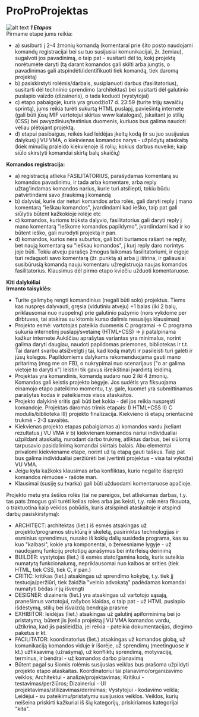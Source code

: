 # ProProProjektas
![alt text](https://github.com/user5427/Ai-nezinau-/blob/main/Screenshot%202023-11-30%20201443.png)
***1 Etapas***  
Pirmame etape jums reikia:
*  a) susiburti į 2-4 žmonių komandą (komentarai prie šito posto naudojami komandų registracijai bei su tuo susijusiai komunikacijai, žr. žemiau), sugalvoti jos pavadinimą, o taip pat - susitarti dėl to, kokį projektą norėtumėte daryti (tą darant komandos gali skilti arba jungtis, o pavadinimas gali atspindėti/identifikuoti tiek komandą, tiek daromą projektą)
*  b) pasiskirstyti rolėmis/darbais, susiplanuoti darbus (fasilitatorius), susitarti dėl techninio sprendimo (architektas) bei susitarti dėl galutinio puslapio vaizdo (dizaineris), o tada koduoti (vystytojai)
*  c) etapo pabaigoje, kuris yra gruodžio17 d. 23:59 (turite trijų savaičių sprintą), jums reikia turėti sukurtą HTML puslapį, paviešintą internete (gali būti jūsų MIF vartotojui skirtas www katalogas), įskaitant jo stilių (CSS) bei pavyzdinius/testinius duomenis, kuriuos bus galima naudoti vėliau plėtojant projektą.
*  d) etapui pasibaigus, reikės kad leidėjas įkeltų kodą (ir su juo susijusius dalykus) į VU VMA, o kiekvienas komandos narys - užpildytų ataskaitą (kiek minučių praleido kiekvienoje iš rolių; kokius darbus nuveikė; kaip siūlo skirstyti komandai skirtą balų skaičių)

  **Komandos registracija:**  
*  a) registraciją atlieka FASILITATORIUS, parašydamas komentarą su komandos pavadinimu, ir tada arba komentare, arba reply užtag'indamas komandos narius, kurie turi atsiliepti, tokiu būdu patvirtindami savo įtraukimą į komandą
*  b) dalyviai, kurie dar neturi komandos arba rolės, gali daryti reply į mano komentarą "ieškau komandos", įvardindami kad ieško, taip pat gali siūlytis būtent kažkokioje rolėje etc
*  c) komandos, kurioms trūksta dalyvio, fasilitatorius gali daryti reply į mano komentarą "ieškome komandos papildymo", įvardindami kad ir ko būtent ieško, gali nurodyti projektą ir pan.
*  d) komandos, kurios nėra suburtos, gali būti buriamos rašant ne reply, bet naują komentarą su "ieškau komandos", į kurį reply daro norintys joje būti. Tokiu atveju parašęs žmogus laikomas fasilitatoriumi, ir eigoje turi redaguoti savo komentarą (žr. punktą a) arba jį ištrina, ir galiausiai susibūrusią komandą nauju komentaru užregistruoja naujas komandos fasilitatorius.
Klausimus dėl pirmo etapo kviečiu užduoti komentaruose.

**Kiti dalykėliai**  
**Irmanto taisyklės:**
*  Turite galimybę rengti komandinius (negali būti solo) projektus. Tiems kas nuspręs dalyvauti, gręsia (vidutiniu atveju) +1 balas (iki 2 balų, priklausomai nuo nuopelnų) prie galutinio pažymio (nors vykdome per dirbtuves, tai atskiras su kitomis kurso dalimis nesusijęs klausimas)
*  Projekto esmė: vartotojas pateikia duomenis C programai -> C programa sukuria internetinį puslapį/svetainę (HTML+CSS) -> ji patalpinama kažkur internete
  Aukščiau aprašytas variantas yra minimalus, norint galima daryti daugiau, naudoti papildomas priemones, bibliotekas ir t.t. Tai darant svarbu atsižvelgti į tai, kad kodą matyti ir pasileisti turi galėti ir jūsų kolegos. Papildomiems dalykams rekomenduojama gauti mano pritarimą (msg me on FB), o nukrypimai nuo scenarijaus ("o ar galima vietoje to daryti x") leistini tik gavus išreikštinai įvardintą leidimą.
*  Projektas yra komandinis, komandą sudaro nuo 2 iki 4 žmonių. Komandos gali keistis projekto bėgyje. Jos sudėtis yra fiksuojama einamojo etapo pateikimo momentu, t.y. gale, kuomet yra submittinamas parašytas kodas ir pateikiamos visos ataskaitos.
*  Projekto dalykinė sritis gali būti bet kokia - dėl jos reikia nuspręsti komandoje. Projektas daromas trimis etapais: I) HTML+CSS II) C modulis/biblioteka III) projekto finalizacija. Kiekvieno iš etapų orientacinė trukmė - 2-3 savaitės.
*  Kiekvienas projekto etapas pabaigiamas a) komandos vardu įkeliant rezultatus į VU VMA ir b) kiekvienam komandos nariui individualiai užpildant ataskaitą, nurodant darbo trukmę, atliktus darbus, bei siūlomą tarpusavio pasidalinimą komandai skirtais balais. Abu elementai privalomi kiekviename etape, norint už tą etapą gauti taškus. Taip pat bus galima individualiai peržiūrėti bei įvertinti projektus - visa tai vyks(ta) VU VMA.
*  Jeigu kyla kažkoks klausimas arba konfliktas, kurio negalite išspręsti komandos rėmuose - rašote man.
*  Klausimai (susiję su tvarka) gali būti užduodami komentaruose apačioje.

Projekto metu yra šešios rolės (tai ne pareigos, bet atliekamas darbas, t.y. tas pats žmogus gali turėti kelias roles arba jas keisti, t.y. rolė nėra fiksuota, o traktuotina kaip veiklos pobūdis, kuris atsispindi ataskaitoje ir atspindi darbų pasiskirstymą):
*  ARCHITECT: architektas (liet.) iš esmės atsakingas už projekto/programos struktūrą ir skeletą, pasirinktas technologijas ir esminius sprendimus, nusako iš kokių dalių susideda programa, kas su kuo "kalbasi", kokie yra komponentai, o žemesniame lygyje - už naudojamų funkcijų prototipų aprašymus bei interfeisų derinimą
*  BUILDER: vystytojas (liet.) iš esmės stato/gamina kodą, kuris suteikia numatytą funkcionalumą, nepriklausomai nuo kalbos ar srities (tiek HTML, tiek CSS, tiek C, ir pan.)
*  CRITIC: kritikas (liet.) atsakingas už sprendimo kokybę, t.y. tiek jį testuoja/peržiūri, tiek žaidžia "velnio advokatą" padėdamas komandai numatyti bėdas ir jų išvengti
*  DESIGNER: dizaineris (liet.) yra atsakingas už vartotojo sąsają, pranešimus vartotojui, rašybos klaidas, o taip pat - už HTML puslapio išdėstymą, stilių bei išvaizdą bendrąja prasme
*  EXHIBITOR: leidėjas (liet.) atsakingas už galutinį apiforminimą bei jo pristatymą, būtent jis įkelia projektą į VU VMA komandos vardu, užtikrina, kad jis pasileidžia, jei reikia - pateikia dokumentacijas, diegimo paketus ir kt.
*  FACILITATOR: koordinatorius (liet.) atsakingas už komandos globą, už komunikaciją komandos viduje ir išorėje, už sprendimų (meetinguose ir kt.) užfiksavimą (užrašymą), už konfliktų sprendimą, motyvaciją, terminus, ir bendrai - už komandos darbo planavimą
*  Būtent pagal su šiomis rolėmis susijusias veiklas bus prašoma užpildyti projekto etapo ataskaitas. Koordinatoriui tai planavimo/organizavimo veiklos; Architektui - analizė/projektavimas; Kritikui - testavimas/peržiūros; Dizaineriui - UI projektavimas/stilizavimas/derinimas; Vystytojui - kodavimo veikla; Leidėjui - su pateikimu/pristatymu susijusios veiklos. Veiklos, kurių neišeina priskirti kažkuriai iš šių kategorijų, priskiriamos kategorijai "kita".
